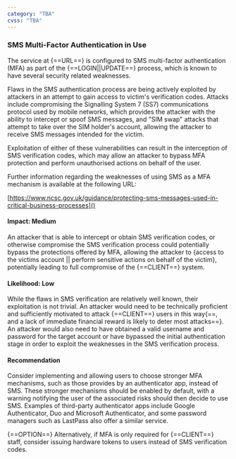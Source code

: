 ```yaml
---
category: "TBA"
cvss: "TBA"
---
```

### SMS Multi-Factor Authentication in Use
The service at {==URL==} is configured to SMS multi-factor authentication (MFA) as part of the {==LOGIN||UPDATE==} process, which is known to have several security related weaknesses.

Flaws in the SMS authentication process are being actively exploited by attackers in an attempt to gain access to victim's verification codes. Attacks include compromising the Signalling System 7 (SS7) communications protocol used by mobile networks, which provides the attacker with the ability to intercept or spoof SMS messages, and "SIM swap" attacks that attempt to take over the SIM holder's account, allowing the attacker to receive SMS messages intended for the victim.

Exploitation of either of these vulnerabilities can result in the interception of SMS verification codes, which may allow an attacker to bypass MFA protection and perform unauthorised actions on behalf of the user.

Further information regarding the weaknesses of using SMS as a MFA mechanism is available at the following URL:

[https://www.ncsc.gov.uk/guidance/protecting-sms-messages-used-in-critical-business-processes]()
#### Impact: Medium
An attacker that is able to intercept or obtain SMS verification codes, or otherwise compromise the SMS verification process could potentially bypass the protections offered by MFA, allowing the attacker to {access to the victims account || perform sensitive actions on behalf of the victim}, potentially leading to full compromise of the {==CLIENT==} system.
#### Likelihood: Low
While the flaws in SMS verification are relatively well known, their exploitation is not trivial. An attacker would need to be technically proficient and sufficiently motivated to attack {==CLIENT==} users in this way{==, and a lack of immediate financial reward is likely to deter most attacks==}. An attacker would also need to have obtained a valid username and password for the target account or have bypassed the initial authentication stage in order to exploit the weaknesses in the SMS verification process.
#### Recommendation
Consider implementing and allowing users to choose stronger MFA mechanisms, such as those provides by an authenticator app, instead of SMS. These stronger mechanisms should be enabled by default, with a warning notifying the user of the associated risks should then decide to use SMS. Examples of third-party authenticator apps include Google Authenticator, Duo and Microsoft Authenticator, and some password managers such as LastPass also offer a similar service.

{==OPTION==} Alternatively, if MFA is only required for {==CLIENT==} staff, consider issuing hardware tokens to users instead of SMS verification codes.
